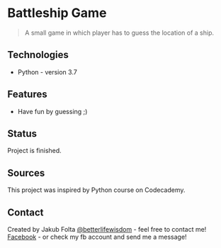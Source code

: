 # Battleship Game
> A small game in which player has to guess the location of a ship.

## Technologies
* Python - version 3.7

## Features
* Have fun by guessing ;)

## Status
Project is finished.

## Sources
This project was inspired by Python course on Codecademy.

## Contact
Created by Jakub Folta [@betterlifewisdom](https://www.betterlifewisdom.com/) - feel free to contact me!<br/>
[Facebook](https://www.facebook.com/jakub.folta.58) - or check my fb account and send me a message!
